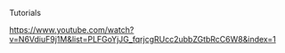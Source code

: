 Tutorials

https://www.youtube.com/watch?v=N6VdiuF9j1M&list=PLFGoYjJG_fqrjcgRUcc2ubbZGtbRcC6W8&index=1